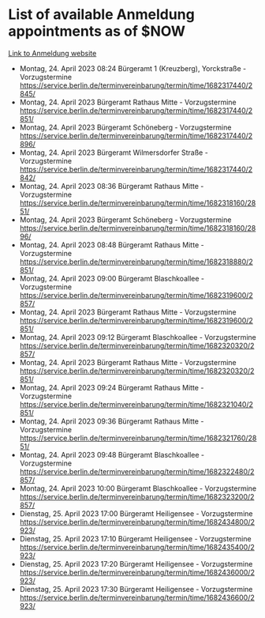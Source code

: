 # List of available Anmeldung appointments as of $NOW
[Link to Anmeldung website](https://service.berlin.de/terminvereinbarung/termin/tag.php?termin=1&anliegen[]=120686&dienstleisterlist=122210,122217,327316,122219,327312,122227,327314,122231,327346,122243,327348,122254,122252,329742,122260,329745,122262,329748,122271,327278,122273,327274,122277,327276,330436,122280,327294,122282,327290,122284,327292,122291,327270,122285,327266,122286,327264,122296,327268,150230,329760,122297,327286,122294,327284,122312,329763,122314,329775,122304,327330,122311,327334,122309,327332,317869,122281,327352,122279,329772,122283,122276,327324,122274,327326,122267,329766,122246,327318,122251,327320,122257,327322,122208,327298,122226,327300&herkunft=http%3A%2F%2Fservice.berlin.de%2Fdienstleistung%2F120686%2F)
- Montag, 24. April 2023 08:24 Bürgeramt 1 (Kreuzberg), Yorckstraße - Vorzugstermine https://service.berlin.de/terminvereinbarung/termin/time/1682317440/2845/
- Montag, 24. April 2023  Bürgeramt Rathaus Mitte - Vorzugstermine https://service.berlin.de/terminvereinbarung/termin/time/1682317440/2851/
- Montag, 24. April 2023  Bürgeramt Schöneberg - Vorzugstermine https://service.berlin.de/terminvereinbarung/termin/time/1682317440/2896/
- Montag, 24. April 2023  Bürgeramt Wilmersdorfer Straße - Vorzugstermine https://service.berlin.de/terminvereinbarung/termin/time/1682317440/2842/
- Montag, 24. April 2023 08:36 Bürgeramt Rathaus Mitte - Vorzugstermine https://service.berlin.de/terminvereinbarung/termin/time/1682318160/2851/
- Montag, 24. April 2023  Bürgeramt Schöneberg - Vorzugstermine https://service.berlin.de/terminvereinbarung/termin/time/1682318160/2896/
- Montag, 24. April 2023 08:48 Bürgeramt Rathaus Mitte - Vorzugstermine https://service.berlin.de/terminvereinbarung/termin/time/1682318880/2851/
- Montag, 24. April 2023 09:00 Bürgeramt Blaschkoallee - Vorzugstermine https://service.berlin.de/terminvereinbarung/termin/time/1682319600/2857/
- Montag, 24. April 2023  Bürgeramt Rathaus Mitte - Vorzugstermine https://service.berlin.de/terminvereinbarung/termin/time/1682319600/2851/
- Montag, 24. April 2023 09:12 Bürgeramt Blaschkoallee - Vorzugstermine https://service.berlin.de/terminvereinbarung/termin/time/1682320320/2857/
- Montag, 24. April 2023  Bürgeramt Rathaus Mitte - Vorzugstermine https://service.berlin.de/terminvereinbarung/termin/time/1682320320/2851/
- Montag, 24. April 2023 09:24 Bürgeramt Rathaus Mitte - Vorzugstermine https://service.berlin.de/terminvereinbarung/termin/time/1682321040/2851/
- Montag, 24. April 2023 09:36 Bürgeramt Rathaus Mitte - Vorzugstermine https://service.berlin.de/terminvereinbarung/termin/time/1682321760/2851/
- Montag, 24. April 2023 09:48 Bürgeramt Blaschkoallee - Vorzugstermine https://service.berlin.de/terminvereinbarung/termin/time/1682322480/2857/
- Montag, 24. April 2023 10:00 Bürgeramt Blaschkoallee - Vorzugstermine https://service.berlin.de/terminvereinbarung/termin/time/1682323200/2857/
- Dienstag, 25. April 2023 17:00 Bürgeramt Heiligensee - Vorzugstermine https://service.berlin.de/terminvereinbarung/termin/time/1682434800/2923/
- Dienstag, 25. April 2023 17:10 Bürgeramt Heiligensee - Vorzugstermine https://service.berlin.de/terminvereinbarung/termin/time/1682435400/2923/
- Dienstag, 25. April 2023 17:20 Bürgeramt Heiligensee - Vorzugstermine https://service.berlin.de/terminvereinbarung/termin/time/1682436000/2923/
- Dienstag, 25. April 2023 17:30 Bürgeramt Heiligensee - Vorzugstermine https://service.berlin.de/terminvereinbarung/termin/time/1682436600/2923/
